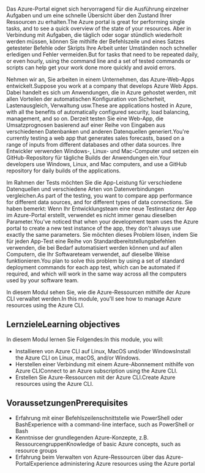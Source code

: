 <span data-ttu-id="ed153-101">Das Azure-Portal eignet sich hervorragend für die Ausführung einzelner Aufgaben und um eine schnelle Übersicht über den Zustand Ihrer Ressourcen zu erhalten.</span><span class="sxs-lookup"><span data-stu-id="ed153-101">The Azure portal is great for performing single tasks, and to see a quick overview of the state of your resources.</span></span> <span data-ttu-id="ed153-102">Aber in Verbindung mit Aufgaben, die täglich oder sogar stündlich wiederholt werden müssen, können Sie mithilfe der Befehlszeile und eines Satzes getesteter Befehle oder Skripts Ihre Arbeit unter Umständen noch schneller erledigen und Fehler vermeiden.</span><span class="sxs-lookup"><span data-stu-id="ed153-102">But for tasks that need to be repeated daily, or even hourly, using the command line and a set of tested commands or scripts can help get your work done more quickly and avoid errors.</span></span> 

<span data-ttu-id="ed153-103">Nehmen wir an, Sie arbeiten in einem Unternehmen, das Azure-Web-Apps entwickelt.</span><span class="sxs-lookup"><span data-stu-id="ed153-103">Suppose you work at a company that develops Azure Web Apps.</span></span> <span data-ttu-id="ed153-104">Dabei handelt es sich um Anwendungen, die in Azure gehostet werden, mit allen Vorteilen der automatischen Konfiguration von Sicherheit, Lastenausgleich, Verwaltung usw.</span><span class="sxs-lookup"><span data-stu-id="ed153-104">These are applications hosted in Azure, with all the benefits of automatically configured security, load balancing, management, and so on.</span></span> <span data-ttu-id="ed153-105">Derzeit testen Sie eine Web-App, die Umsatzprognosen basierend auf einer Reihe von Eingaben aus verschiedenen Datenbanken und anderen Datenquellen generiert.</span><span class="sxs-lookup"><span data-stu-id="ed153-105">You're currently testing a web app that generates sales forecasts, based on a range of inputs from different databases and other data sources.</span></span> <span data-ttu-id="ed153-106">Ihre Entwickler verwenden Windows-, Linux- und Mac-Computer und setzen ein GitHub-Repository für tägliche Builds der Anwendungen ein.</span><span class="sxs-lookup"><span data-stu-id="ed153-106">Your developers use Windows, Linux, and Mac computers, and use a GitHub repository for daily builds of the applications.</span></span> 

<span data-ttu-id="ed153-107">Im Rahmen der Tests möchten Sie die App-Leistung für verschiedene Datenquellen und verschiedene Arten von Datenverbindungen vergleichen.</span><span class="sxs-lookup"><span data-stu-id="ed153-107">As part of the testing, you want to compare app performance for different data sources, and for different types of data connections.</span></span> <span data-ttu-id="ed153-108">Sie haben bemerkt: Wenn Ihr Entwicklungsteam eine neue Testinstanz der App im Azure-Portal erstellt, verwendet es nicht immer genau dieselben Parameter.</span><span class="sxs-lookup"><span data-stu-id="ed153-108">You've noticed that when your development team uses the Azure portal to create a new test instance of the app, they don't always use exactly the same parameters.</span></span> <span data-ttu-id="ed153-109">Sie möchten dieses Problem lösen, indem Sie für jeden App-Test eine Reihe von Standardbereitstellungsbefehlen verwenden, die bei Bedarf automatisiert werden können und auf allen Computern, die Ihr Softwareteam verwendet, auf dieselbe Weise funktionieren.</span><span class="sxs-lookup"><span data-stu-id="ed153-109">You plan to solve this problem by using a set of standard deployment commands for each app test, which can be automated if required, and which will work in the same way across all the computers used by your software team.</span></span>

<span data-ttu-id="ed153-110">In diesem Modul sehen Sie, wie die Azure-Ressourcen mithilfe der Azure CLI verwaltet werden.</span><span class="sxs-lookup"><span data-stu-id="ed153-110">In this module, you'll see how to manage Azure resources using the Azure CLI.</span></span> 

## <a name="learning-objectives"></a><span data-ttu-id="ed153-111">Lernziele</span><span class="sxs-lookup"><span data-stu-id="ed153-111">Learning objectives</span></span>
<span data-ttu-id="ed153-112">In diesem Modul lernen Sie Folgendes:</span><span class="sxs-lookup"><span data-stu-id="ed153-112">In this module, you will:</span></span>

- <span data-ttu-id="ed153-113">Installieren von Azure CLI auf Linux, MacOS und/oder Windows</span><span class="sxs-lookup"><span data-stu-id="ed153-113">Install the Azure CLI on Linux, macOS, and/or Windows.</span></span>
- <span data-ttu-id="ed153-114">Herstellen einer Verbindung mit einem Azure-Abonnement mithilfe von Azure CLI</span><span class="sxs-lookup"><span data-stu-id="ed153-114">Connect to an Azure subscription using the Azure CLI.</span></span>
- <span data-ttu-id="ed153-115">Erstellen Sie Azure-Ressourcen mit der Azure CLI.</span><span class="sxs-lookup"><span data-stu-id="ed153-115">Create Azure resources using the Azure CLI.</span></span>

## <a name="prerequisites"></a><span data-ttu-id="ed153-116">Voraussetzungen</span><span class="sxs-lookup"><span data-stu-id="ed153-116">Prerequisites</span></span>
- <span data-ttu-id="ed153-117">Erfahrung mit einer Befehlszeilenschnittstelle wie PowerShell oder Bash</span><span class="sxs-lookup"><span data-stu-id="ed153-117">Experience with a command-line interface, such as PowerShell or Bash</span></span>
- <span data-ttu-id="ed153-118">Kenntnisse der grundlegenden Azure-Konzepte, z.B. Ressourcengruppen</span><span class="sxs-lookup"><span data-stu-id="ed153-118">Knowledge of basic Azure concepts, such as resource groups</span></span>
- <span data-ttu-id="ed153-119">Erfahrung beim Verwalten von Azure-Ressourcen über das Azure-Portal</span><span class="sxs-lookup"><span data-stu-id="ed153-119">Experience administering Azure resources using the Azure portal</span></span>
